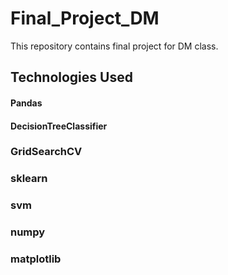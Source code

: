# Final_Project_DM
This repository contains final project for DM class. 


## Technologies Used ##

#### Pandas ####
#### DecisionTreeClassifier #### 
### GridSearchCV ### 
### sklearn ### 
### svm ### 
### numpy ### 
### matplotlib ### 

